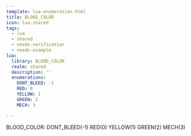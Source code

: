 ```yaml
---
template: lua-enumeration.html
title: BLOOD_COLOR
icon: lua-shared
tags:
  - lua
  - shared
  - needs-verification
  - needs-example
lua:
  library: BLOOD_COLOR
  realm: shared
  description: ''
  enumerations:
    DONT_BLEED: -1
    RED: 0
    YELLOW: 1
    GREEN: 2
    MECH: 3

---
```


<div class="lua__search__keywords">
BLOOD_COLOR: DONT_BLEED(-1) RED(0) YELLOW(1) GREEN(2) MECH(3)
</div>
